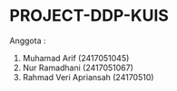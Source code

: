 # PROJECT-DDP-KUIS
Anggota :
1. Muhamad Arif (2417051045)
2. Nur Ramadhani (2417051067)
3. Rahmad Veri Apriansah (24170510)
